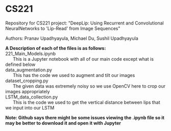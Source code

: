 # CS221
Repository for CS221 project: "DeepLip: Using Recurrent and Convolutional NeuralNetworks to 'Lip-Read' from Image Sequences"

Authors: Pranav Upadhyayula, Michael Du, Sushil Upadhyayula

**A Description of each of the files is as follows:**
    <br/>
    221_Main_Models.ipynb     <br/>&nbsp;&nbsp;&nbsp;&nbsp;&nbsp;&nbsp;This is a Jupyter notebook with all of our main code except what is defined below<br/>
    data_augmentation.py      <br/>&nbsp;&nbsp;&nbsp;&nbsp;&nbsp;&nbsp;This has the code we used to augment and tilt our images<br/>
    dataset_cropping.py       <br/>&nbsp;&nbsp;&nbsp;&nbsp;&nbsp;&nbsp;The given data was extremely noisy so we use OpenCV here to crop our images appropriately<br/>
    LSTM_data_collection.py   <br/>&nbsp;&nbsp;&nbsp;&nbsp;&nbsp;&nbsp;This is the code we used to get the vertical distance between lips that we input into our LSTM
    
    
**Note: Github says there might be some issues viewing the .ipynb file so it may be better to download it and open it with Jupyter**
